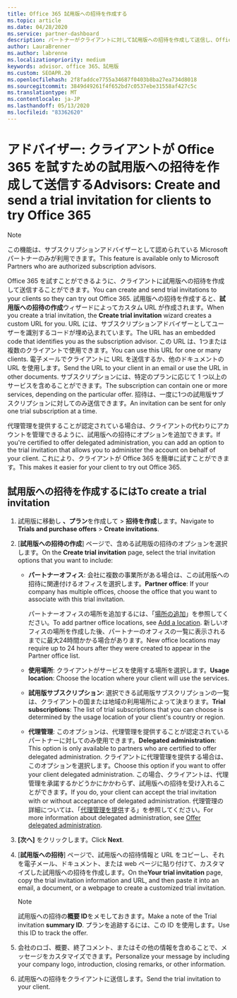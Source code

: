 ```yaml
---
title: Office 365 試用版への招待を作成する
ms.topic: article
ms.date: 04/28/2020
ms.service: partner-dashboard
description: パートナーがクライアントに対して試用版への招待を作成して送信し、Office 365 を試す方法について説明します。 パートナーは、承認されたサブスクリプションアドバイザーです。
author: LauraBrenner
ms.author: labrenne
ms.localizationpriority: medium
keywords: advisor、office 365、試用版
ms.custom: SEOAPR.20
ms.openlocfilehash: 2f8faddce7755a34687f0403b8ba27ea734d8018
ms.sourcegitcommit: 3849d49261f4f652bd7c0537ebe31558af427c5c
ms.translationtype: MT
ms.contentlocale: ja-JP
ms.lasthandoff: 05/13/2020
ms.locfileid: "83362620"
---
```

# <a name="advisors-create-and-send-a-trial-invitation-for-clients-to-try-office-365"></a><span data-ttu-id="9d6b5-105">アドバイザー: クライアントが Office 365 を試すための試用版への招待を作成して送信する</span><span class="sxs-lookup"><span data-stu-id="9d6b5-105">Advisors: Create and send a trial invitation for clients to try Office 365</span></span>

> [!NOTE]
> <span data-ttu-id="9d6b5-106">この機能は、サブスクリプションアドバイザーとして認められている Microsoft パートナーのみが利用できます。</span><span class="sxs-lookup"><span data-stu-id="9d6b5-106">This feature is available only to Microsoft Partners who are authorized subscription advisors.</span></span>

<span data-ttu-id="9d6b5-107">Office 365 を試すことができるように、クライアントに試用版への招待を作成して送信することができます。</span><span class="sxs-lookup"><span data-stu-id="9d6b5-107">You can create and send trial invitations to your clients so they can try out Office 365.</span></span> <span data-ttu-id="9d6b5-108">試用版への招待を作成すると、**試用版への招待の作成**ウィザードによってカスタム URL が作成されます。</span><span class="sxs-lookup"><span data-stu-id="9d6b5-108">When you create a trial invitation, the **Create trial invitation** wizard creates a custom URL for you.</span></span> <span data-ttu-id="9d6b5-109">URL には、サブスクリプションアドバイザーとしてユーザーを識別するコードが埋め込まれています。</span><span class="sxs-lookup"><span data-stu-id="9d6b5-109">The URL has an embedded code that identifies you as the subscription advisor.</span></span> <span data-ttu-id="9d6b5-110">この URL は、1つまたは複数のクライアントで使用できます。</span><span class="sxs-lookup"><span data-stu-id="9d6b5-110">You can use this URL for one or many clients.</span></span> <span data-ttu-id="9d6b5-111">電子メールでクライアントに URL を送信するか、他のドキュメントの URL を使用します。</span><span class="sxs-lookup"><span data-stu-id="9d6b5-111">Send the URL to your client in an email or use the URL in other documents.</span></span> <span data-ttu-id="9d6b5-112">サブスクリプションには、特定のプランに応じて 1 つ以上のサービスを含めることができます。</span><span class="sxs-lookup"><span data-stu-id="9d6b5-112">The subscription can contain one or more services, depending on the particular offer.</span></span> <span data-ttu-id="9d6b5-113">招待は、一度に1つの試用版サブスクリプションに対してのみ送信できます。</span><span class="sxs-lookup"><span data-stu-id="9d6b5-113">An invitation can be sent for only one trial subscription at a time.</span></span>

<span data-ttu-id="9d6b5-114">代理管理を提供することが認定されている場合は、クライアントの代わりにアカウントを管理できるように、試用版への招待にオプションを追加できます。</span><span class="sxs-lookup"><span data-stu-id="9d6b5-114">If you're certified to offer delegated administration, you can add an option to the trial invitation that allows you to administer the account on behalf of your client.</span></span> <span data-ttu-id="9d6b5-115">これにより、クライアントが Office 365 を簡単に試すことができます。</span><span class="sxs-lookup"><span data-stu-id="9d6b5-115">This makes it easier for your client to try out Office 365.</span></span>

## <a name="to-create-a-trial-invitation"></a><span data-ttu-id="9d6b5-116">試用版への招待を作成するには</span><span class="sxs-lookup"><span data-stu-id="9d6b5-116">To create a trial invitation</span></span>

1. <span data-ttu-id="9d6b5-117">試用版に移動し **、プラン**を作成して  >  **招待を作成**します。</span><span class="sxs-lookup"><span data-stu-id="9d6b5-117">Navigate to **Trials and purchase offers** > **Create invitations**.</span></span>

2. <span data-ttu-id="9d6b5-118">[**試用版への招待の作成**] ページで、含める試用版の招待のオプションを選択します。</span><span class="sxs-lookup"><span data-stu-id="9d6b5-118">On the **Create trial invitation** page, select the trial invitation options that you want to include:</span></span>

    - <span data-ttu-id="9d6b5-119">**パートナーオフィス**: 会社に複数の事業所がある場合は、この試用版への招待に関連付けるオフィスを選択します。</span><span class="sxs-lookup"><span data-stu-id="9d6b5-119">**Partner office**: If your company has multiple offices, choose the office that you want to associate with this trial invitation.</span></span>

        <span data-ttu-id="9d6b5-120">パートナーオフィスの場所を追加するには、「[場所の追加](manage-locations.md)」を参照してください。</span><span class="sxs-lookup"><span data-stu-id="9d6b5-120">To add partner office locations, see [Add a location](manage-locations.md).</span></span> <span data-ttu-id="9d6b5-121">新しいオフィスの場所を作成した後、パートナーのオフィスの一覧に表示されるまでに最大24時間かかる場合があります。</span><span class="sxs-lookup"><span data-stu-id="9d6b5-121">New office locations may require up to 24 hours after they were created to appear in the Partner office list.</span></span>

    - <span data-ttu-id="9d6b5-122">**使用場所**: クライアントがサービスを使用する場所を選択します。</span><span class="sxs-lookup"><span data-stu-id="9d6b5-122">**Usage location**: Choose the location where your client will use the services.</span></span>
    - <span data-ttu-id="9d6b5-123">**試用版サブスクリプション**: 選択できる試用版サブスクリプションの一覧は、クライアントの国または地域の利用場所によって決まります。</span><span class="sxs-lookup"><span data-stu-id="9d6b5-123">**Trial subscriptions**: The list of trial subscriptions that you can choose is determined by the usage location of your client's country or region.</span></span>
    - <span data-ttu-id="9d6b5-124">**代理管理**: このオプションは、代理管理を提供することが認定されているパートナーに対してのみ使用できます。</span><span class="sxs-lookup"><span data-stu-id="9d6b5-124">**Delegated administration**: This option is only available to partners who are certified to offer delegated administration.</span></span> <span data-ttu-id="9d6b5-125">クライアントに代理管理を提供する場合は、このオプションを選択します。</span><span class="sxs-lookup"><span data-stu-id="9d6b5-125">Choose this option if you want to offer your client delegated administration.</span></span> <span data-ttu-id="9d6b5-126">この場合、クライアントは、代理管理を承諾するかどうかにかかわらず、試用版への招待を受け入れることができます。</span><span class="sxs-lookup"><span data-stu-id="9d6b5-126">If you do, your client can accept the trial invitation with or without acceptance of delegated administration.</span></span> <span data-ttu-id="9d6b5-127">代理管理の詳細については、「[代理管理を提供](customers_revoke_admin_privileges.md)する」を参照してください。</span><span class="sxs-lookup"><span data-stu-id="9d6b5-127">For more information about delegated administration, see [Offer delegated administration](customers_revoke_admin_privileges.md).</span></span>

3. <span data-ttu-id="9d6b5-128">**[次へ]** をクリックします。</span><span class="sxs-lookup"><span data-stu-id="9d6b5-128">Click **Next**.</span></span>

4. <span data-ttu-id="9d6b5-129">[**試用版への招待**] ページで、試用版への招待情報と URL をコピーし、それを電子メール、ドキュメント、または web ページに貼り付けて、カスタマイズした試用版への招待を作成します。</span><span class="sxs-lookup"><span data-stu-id="9d6b5-129">On the**Your trial invitation** page, copy the trial invitation information and URL, and then paste it into an email, a document, or a webpage to create a customized trial invitation.</span></span>

    > [!NOTE]
    > <span data-ttu-id="9d6b5-130">試用版への招待の**概要 ID**をメモしておきます。</span><span class="sxs-lookup"><span data-stu-id="9d6b5-130">Make a note of the Trial invitation **summary ID**.</span></span> <span data-ttu-id="9d6b5-131">プランを追跡するには、この ID を使用します。</span><span class="sxs-lookup"><span data-stu-id="9d6b5-131">Use this ID to track the offer.</span></span>

5. <span data-ttu-id="9d6b5-132">会社のロゴ、概要、終了コメント、またはその他の情報を含めることで、メッセージをカスタマイズできます。</span><span class="sxs-lookup"><span data-stu-id="9d6b5-132">Personalize your message by including your company logo, introduction, closing remarks, or other information.</span></span>

6. <span data-ttu-id="9d6b5-133">試用版への招待をクライアントに送信します。</span><span class="sxs-lookup"><span data-stu-id="9d6b5-133">Send the trial invitation to your client.</span></span>
